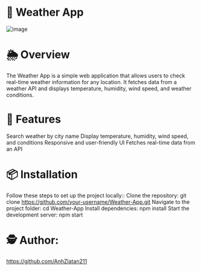 # 📸 Weather App
![image](https://github.com/user-attachments/assets/2b33bb24-5dfa-499d-b2d9-0173087a3d12)

# 🌦️ Overview
The Weather App is a simple web application that allows users to check real-time weather information for any location. It fetches data from a weather API and displays temperature, humidity, wind speed, and weather conditions.

# 🚀 Features
Search weather by city name
Display temperature, humidity, wind speed, and conditions
Responsive and user-friendly UI
Fetches real-time data from an API

# 📦 Installation
Follow these steps to set up the project locally::
Clone the repository:
git clone https://github.com/your-username/Weather-App.git
Navigate to the project folder:
cd Weather-App
Install dependencies:
npm install
Start the development server:
npm start

# 🕵️ Author: 
https://github.com/AnhZlatan211
